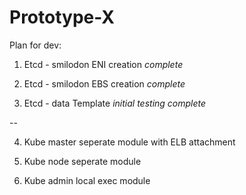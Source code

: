 # Prototype-X

Plan for dev:

1. Etcd - smilodon ENI creation *complete*

2. Etcd - smilodon EBS creation *complete*

3. Etcd - data Template *initial testing complete*

--

4. Kube master seperate module with ELB attachment

5. Kube node seperate module

6. Kube admin local exec module
